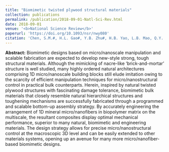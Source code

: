```yaml
---
title: "Biomimetic twisted plywood structural materials"
collection: publications
permalink: /publication/2018-09-01-Natl-Sci-Rev.html
date: 2018-09-01
venue: '<b>National Science Review</b>'
paperurl: 'https://doi.org/10.1093/nsr/nwy080'
citation: 'Chen, S.M.#, H.L. Gao#, Y.B. Zhu#, H.B. Yao, L.B. Mao, Q.Y. Song, <u>J. Xia</u>, Z. Pan, Z. He, H.A. Wu and S.H. Yu*, Biomimetic twisted plywood structural materials. <i>National Science Review</i>, 2018, 5(5): 703–714.'
---
```


**Abstract:** Biomimetic designs based on micro/nanoscale manipulation and scalable fabrication are expected to develop new-style strong, tough structural materials. Although the mimicking of nacre-like ‘brick-and-mortar’ structure is well studied, many highly ordered natural architectures comprising 1D micro/nanoscale building blocks still elude imitation owing to the scarcity of efficient manipulation techniques for micro/nanostructural control in practical bulk counterparts. Herein, inspired by natural twisted plywood structures with fascinating damage tolerance, biomimetic bulk materials that closely resemble natural hierarchical structures and toughening mechanisms are successfully fabricated through a programmed and scalable bottom-up assembly strategy. By accurately engineering the arrangement of 1D mineral micro/nanofibers in biopolymer matrix on the multiscale, the resultant composites display optimal mechanical performance, superior to many natural, biomimetic and engineering materials. The design strategy allows for precise micro/nanostructural control at the macroscopic 3D level and can be easily extended to other materials systems, opening up an avenue for many more micro/nanofiber-based biomimetic designs.
